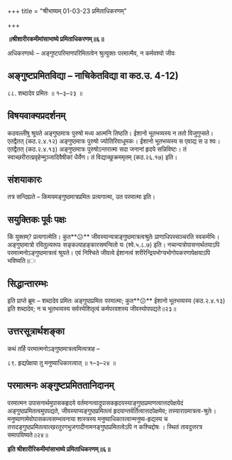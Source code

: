+++
title = "श्रीभाष्यम् 01-03-23 प्रमिताधिकरणम्"

+++


**॥श्रीशारीरकमीमांसाभाष्ये प्रमिताधिकरणम्॥६॥**

अधिकरणार्थः – अङ्गुष्टपरिमाणपरिमितत्वेन श्रुत्युक्तः परमात्मैव, न कर्मवश्यो जीवः

## अङ्गुष्टप्रमितविद्या – नाचिकेतविद्या वा कठ.उ. 4-12)

८८. शब्दादेव प्रमितः ॥ १–३–२३ ॥

## विषयवाक्यप्रदर्शनम्

कठवल्लीषु श्रूयते अङ्गुष्ठमात्रः पुरुषो मध्य आत्मनि तिष्ठति। ईशानो भूतभव्यस्य न ततो विजुगुप्सते। एतद्वैतत् (कठ.२.४.१२) अङ्गुष्ठमात्रः पुरुषो ज्योतिरिवाधूमकः। ईशानो भूतभव्यस्य स एवाद्य स उ श्वः। एतद्वैतत् (कठ.२.४.१३) अङ्गुष्ठमात्रः पुरुषोऽन्तरात्मा सदा जनानां हृदये सन्निविष्टः। तं स्वाच्छरीरात्प्रवृहेन्मुञ्जादिवैषीकां धैर्येण। तं विद्याच्छुक्रममृतम् (कठ.२६.१७) इति।

## संशयाकारः

तत्र सन्दिह्यते – किमयमङ्गुष्ठमात्रप्रमितः प्रत्यगात्मा, उत परमात्मा इति।

## सयुक्तिकः पूर्वः पक्षः

किं युक्तम्? प्रत्यगात्मेति। कुत**😕** जीवस्यान्यत्राङ्गुष्ठमात्रत्वश्रुतेः प्राणाधिपस्सञ्चरति स्वकर्मभिः। अङ्गुष्ठमात्रो रवितुल्यरूपः सङ्कल्पाहङ्कारसमन्वितो यः (श्वे.५.८.७) इति। नचान्यत्रोपासनार्थतयाऽपि परमात्मनोऽङ्गुष्ठमात्रत्वं श्रूयते। एवं निश्चिते जीवत्वे ईशानत्वं शरीरेन्द्रियभोग्यभोगोपकरणापेक्षयाऽपि भविष्यति॥ः

## सिद्धान्तारम्भः

इति प्राप्ते ब्रूमः – शब्दादेव प्रमितः अङ्गुष्ठप्रमितः परमात्मा; कुत**😕** ईशानो भूतभव्यस्य (कठ.२.४.१३) इति शब्दादेव; न च भूतभव्यस्य सर्वस्येशितृत्वं कर्मपरवशस्य जीवस्योपपद्यते॥२३॥

## उत्तरसूत्रार्थशङ्का

कथं तर्हि परमात्मनोऽङ्गुष्ठमात्रत्वमित्यत्राह –

८९. हृद्यपेक्षया तु मनुष्याधिकारत्वात् ॥ १–३–२४ ॥

## परमात्मनः अङ्गुष्टप्रमिततानिदानम्

परमात्मन उपासनार्थमुपासकहृदये वर्तमानत्वादुपासकहृदयस्याङ्गुष्ठप्रमाणत्वात्तदपेक्षयेदं अङ्गुष्ठप्रमितत्वमुपपद्यते, जीवस्याप्यङ्गुष्ठप्रमितत्वं हृदयान्तर्वर्तित्वात्तदपेक्षमेव; तस्याराग्रमात्रत्व-श्रुतेः। मनुष्याणामेवोपासकत्वसम्भावनाया शास्त्रस्य मनुष्याधिकारत्वान्मनुष्य-हृद्यस्य च तत्तदङ्गुष्ठप्रमितत्वात्खरतुरगभुजगादीनामनङ्गुष्ठप्रमितत्वेऽपि न कश्चिद्दोषः । स्थितं तावदुत्तरत्र समापयिष्यते॥२४॥

**इति श्रीशारीरिकमीमांसाभाष्ये प्रमिताधिकरणम्॥६॥**


